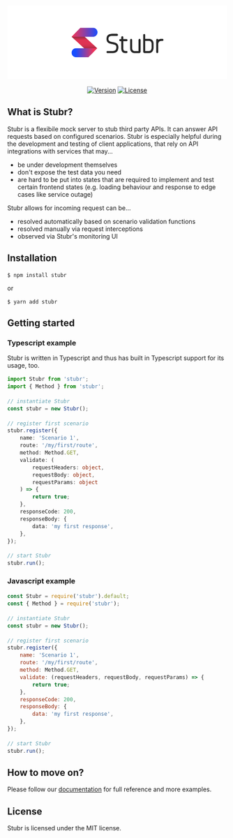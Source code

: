 <img src="./docs/logo-large.png"/>

<p align="center">
  <a href="https://www.npmjs.com/package/stubr"><img src="https://img.shields.io/npm/v/stubr.svg?sanitize=true" alt="Version"></a>
  <a href="https://www.npmjs.com/package/stubr"><img src="https://img.shields.io/npm/l/stubr.svg?sanitize=true" alt="License"></a>
</p>

## What is Stubr?

Stubr is a flexibile mock server to stub third party APIs. It can answer API requests based on configured scenarios. Stubr is especially helpful during the development and testing of client applications, that rely on API integrations with services that may...

-   be under development themselves
-   don't expose the test data you need
-   are hard to be put into states that are required to implement and test certain frontend states (e.g. loading behaviour and response to edge cases like service outage)

Stubr allows for incoming request can be...

-   resolved automatically based on scenario validation functions
-   resolved manually via request interceptions
-   observed via Stubr's monitoring UI

## Installation

```
$ npm install stubr
```

or

```
$ yarn add stubr
```

## Getting started

### Typescript example

Stubr is written in Typescript and thus has built in Typescript support for its usage, too.

```ts
import Stubr from 'stubr';
import { Method } from 'stubr';

// instantiate Stubr
const stubr = new Stubr();

// register first scenario
stubr.register({
    name: 'Scenario 1',
    route: '/my/first/route',
    method: Method.GET,
    validate: (
        requestHeaders: object,
        requestBody: object,
        requestParams: object
    ) => {
        return true;
    },
    responseCode: 200,
    responseBody: {
        data: 'my first response',
    },
});

// start Stubr
stubr.run();
```

### Javascript example

```js
const Stubr = require('stubr').default;
const { Method } = require('stubr');

// instantiate Stubr
const stubr = new Stubr();

// register first scenario
stubr.register({
    name: 'Scenario 1',
    route: '/my/first/route',
    method: Method.GET,
    validate: (requestHeaders, requestBody, requestParams) => {
        return true;
    },
    responseCode: 200,
    responseBody: {
        data: 'my first response',
    },
});

// start Stubr
stubr.run();
```

## How to move on?

Please follow our [documentation](https://stubr.readme.io/docs) for full reference and more examples.

## License

Stubr is licensed under the MIT license.
